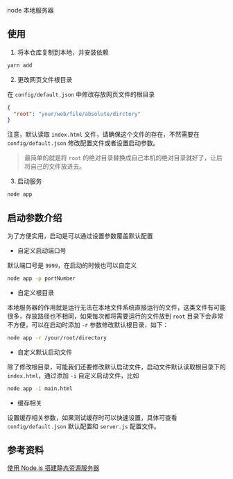 node 本地服务器

## 使用

1.  将本仓库复制到本地，并安装依赖

```bash
yarn add
```

2.  更改网页文件根目录

在 `config/default.json` 中修改存放网页文件的根目录

```json
{
  "root": "your/web/file/absolute/dirctory"
}
```

注意，默认读取 `index.html` 文件，请确保这个文件的存在，不然需要在 `config/default.json` 修改配置文件或者设置启动参数。

> 最简单的就是将 `root` 的绝对目录替换成自己本机的绝对目录就好了，让后将自己的文件放进去。

3.  启动服务

```bash
node app
```

## 启动参数介绍

为了方便实用，启动是可以通过设置参数覆盖默认配置

* 自定义启动端口号

默认端口号是 `9999`，在启动的时候也可以自定义

```bash
node app -p portNumber
```

* 自定义根目录

本地服务器的作用就是运行无法在本地文件系统直接运行的文件，这类文件有可能很多，存放路径也不相同，如果每次都将需要运行的文件放到 `root` 目录下会非常不方便，可以在启动时添加 `-r` 参数修改默认根目录，如下：

```bash
node app -r /your/root/directory
```

* 自定义默认启动文件

除了修改根目录，可能我们还要修改默认启动文件，启动文件默认读取根目录下的 `index.html`，通过添加 `-i` 自定义启动文件，比如

```bash
node app -i main.html
```

* 缓存相关

设置缓存相关参数，如果测试缓存时可以快速设置，具体可查看 `config/default.json` 默认配置和 `server.js` 配置文件。

## 参考资料

[使用 Node.js 搭建静态资源服务器](https://github.com/sheila1227/FE-blog/issues/1)
